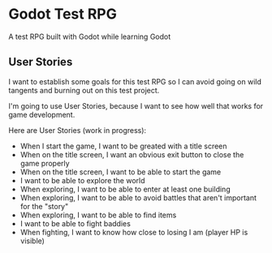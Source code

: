# Godot Test RPG
A test RPG built with Godot while learning Godot

## User Stories
I want to establish some goals for this test RPG
so I can avoid going on wild tangents and burning out on this test project.

I'm going to use User Stories, because I want to see how well that works for game development.

Here are User Stories (work in progress):
* When I start the game, I want to be greated with a title screen
* When on the title screen, I want an obvious exit button to close the game properly
* When on the title screen, I want to be able to start the game
* I want to be able to explore the world
* When exploring, I want to be able to enter at least one building
* When exploring, I want to be able to avoid battles that aren't important for the "story"
* When exploring, I want to be able to find items
* I want to be able to fight baddies
* When fighting, I want to know how close to losing I am (player HP is visible)
